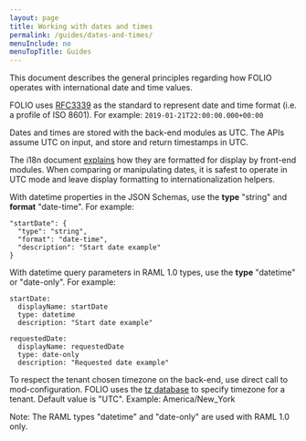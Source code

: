 ```yaml
---
layout: page
title: Working with dates and times
permalink: /guides/dates-and-times/
menuInclude: no
menuTopTitle: Guides
---
```


This document describes the general principles regarding how FOLIO operates with international date and time values.

FOLIO uses [RFC3339](https://www.ietf.org/rfc/rfc3339.txt) as the standard to represent date and time format (i.e. a profile of ISO 8601).
For example: `2019-01-21T22:00:00.000+00:00`

Dates and times are stored with the back-end modules as UTC.
The APIs assume UTC on input, and store and return timestamps in UTC.

The i18n document [explains](https://github.com/folio-org/stripes/blob/master/doc/i18n.md#dates-and-times) how they are formatted for display by front-end modules.
When comparing or manipulating dates, it is safest to operate in UTC mode and leave display formatting to internationalization helpers.

With datetime properties in the JSON Schemas, use the **type** "string" and **format** "date-time".
For example:

```
"startDate": {
  "type": "string",
  "format": "date-time",
  "description": "Start date example"
}
```

With datetime query parameters in RAML 1.0 types, use the **type** "datetime" or "date-only".
For example:

```
startDate:
  displayName: startDate
  type: datetime
  description: "Start date example"

requestedDate:
  displayName: requestedDate
  type: date-only
  description: "Requested date example"
```

To respect the tenant chosen timezone on the back-end, use direct call to mod-configuration.
FOLIO uses the [tz database](https://en.wikipedia.org/wiki/Tz_database) to specify timezone for a tenant.
Default value is "UTC".
Example: America/New_York

Note: The RAML types "datetime" and "date-only" are used with RAML 1.0 only.

